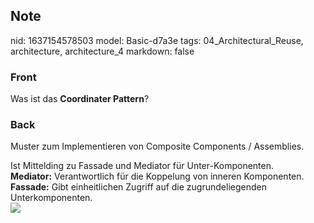 ## Note
nid: 1637154578503
model: Basic-d7a3e
tags: 04_Architectural_Reuse, architecture, architecture_4
markdown: false

### Front
Was ist das <b>Coordinater Pattern</b>?

### Back
Muster zum Implementieren von Composite Components / Assemblies.
<div>
  Ist Mittelding zu Fassade und Mediator für Unter-Komponenten.
</div>
<div>
  <b>Mediator:</b> Verantwortlich für die Koppelung von inneren
  Komponenten.
</div>
<div>
  <b>Fassade:</b> Gibt einheitlichen Zugriff auf die
  zugrundeliegenden Unterkomponenten.
</div>
<div><img src=
paste-80d3411fb406794922fb938f63ae650baf1836c0.jpg></div>
